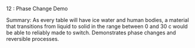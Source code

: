 12 : Phase Change Demo

Summary: As every table will have ice water and human bodies, a material that transitions from liquid to solid in the range between 0 and 30 c would be able to reliably made to switch. Demonstrates phase changes and reversible processes.
	